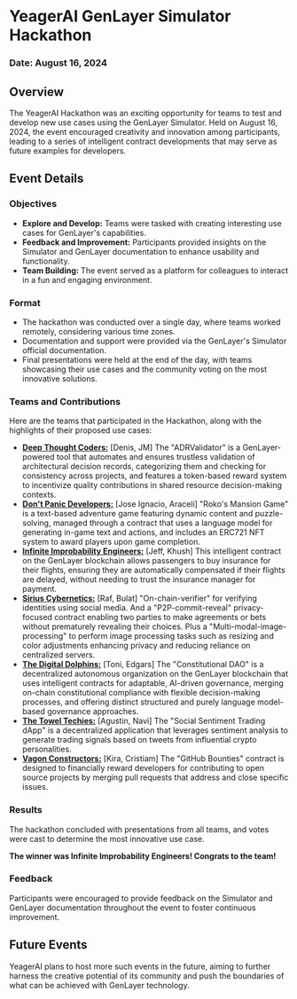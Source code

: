 # YeagerAI GenLayer Simulator Hackathon
### Date: August 16, 2024

## Overview
The YeagerAI Hackathon was an exciting opportunity for teams to test and develop new use cases using the GenLayer Simulator. Held on August 16, 2024, the event encouraged creativity and innovation among participants, leading to a series of intelligent contract developments that may serve as future examples for developers.

## Event Details
### Objectives
- **Explore and Develop:** Teams were tasked with creating interesting use cases for GenLayer's capabilities.
- **Feedback and Improvement:** Participants provided insights on the Simulator and GenLayer documentation to enhance usability and functionality.
- **Team Building:** The event served as a platform for colleagues to interact in a fun and engaging environment.

### Format
- The hackathon was conducted over a single day, where teams worked remotely, considering various time zones.
- Documentation and support were provided via the GenLayer's Simulator official documentation.
- Final presentations were held at the end of the day, with teams showcasing their use cases and the community voting on the most innovative solutions.

### Teams and Contributions
Here are the teams that participated in the Hackathon, along with the highlights of their proposed use cases:

- [**Deep Thought Coders:**](./DeepThoughtCoders/) [Denis, JM] The "ADRValidator" is a GenLayer-powered tool that automates and ensures trustless validation of architectural decision records, categorizing them and checking for consistency across projects, and features a token-based reward system to incentivize quality contributions in shared resource decision-making contexts.
- [**Don't Panic Developers:**](./dont-panic-developers/) [Jose Ignacio, Araceli] "Roko's Mansion Game" is a text-based adventure game featuring dynamic content and puzzle-solving, managed through a contract that uses a language model for generating in-game text and actions, and includes an ERC721 NFT system to award players upon game completion.
- [**Infinite Improbability Engineers:**](./) [Jeff, Khush] This intelligent contract on the GenLayer blockchain allows passengers to buy insurance for their flights, ensuring they are automatically compensated if their flights are delayed, without needing to trust the insurance manager for payment.
- [**Sirius Cybernetics:**](./Sirius-Cybernetics/) [Raf, Bulat] "On-chain-verifier" for verifying identities using social media. And a "P2P-commit-reveal"  privacy-focused contract enabling two parties to make agreements or bets without prematurely revealing their choices. Plus a "Multi-modal-image-processing" to perform image processing tasks such as resizing and color adjustments enhancing privacy and reducing reliance on centralized servers.
- [**The Digital Dolphins:**](./) [Toni, Edgars] The "Constitutional DAO" is a decentralized autonomous organization on the GenLayer blockchain that uses intelligent contracts for adaptable, AI-driven governance, merging on-chain constitutional compliance with flexible decision-making processes, and offering distinct structured and purely language model-based governance approaches.
- [**The Towel Techies:**](./TowelTechies/) [Agustin, Navi] The "Social Sentiment Trading dApp" is a decentralized application that leverages sentiment analysis to generate trading signals based on tweets from influential crypto personalities. 
- [**Vagon Constructors:**](./vagon-constructors/) [Kira, Cristiam] The "GitHub Bounties" contract is designed to financially reward developers for contributing to open source projects by merging pull requests that address and close specific issues.

### Results
The hackathon concluded with presentations from all teams, and votes were cast to determine the most innovative use case. 

**The winner was Infinite Improbability Engineers! Congrats to the team!**

### Feedback
Participants were encouraged to provide feedback on the Simulator and GenLayer documentation throughout the event to foster continuous improvement.

## Future Events
YeagerAI plans to host more such events in the future, aiming to further harness the creative potential of its community and push the boundaries of what can be achieved with GenLayer technology.
